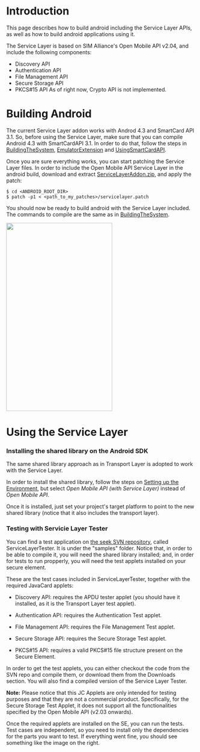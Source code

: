 # Introduction #

This page describes how to build android including the Service Layer APIs, as well as how to build android applications using it.

The Service Layer is based on SIM Alliance's Open Mobile API v2.04, and include the following components:
  * Discovery API
  * Authentication API
  * File Management API
  * Secure Storage API
  * PKCS#15 API
As of right now, Crypto API is not implemented.


# Building Android #

The current Service Layer addon works with Androd 4.3 and SmartCard API 3.1. So, before using the Service Layer, make sure that you can compile Android 4.3 with SmartCardAPI 3.1. In order to do that, follow the steps in [BuildingTheSystem](BuildingTheSystem), [EmulatorExtension](EmulatorExtension) and [UsingSmartCardAPI](UsingSmartCardAPI).

Once you are sure everything works, you can start patching the Service Layer files. In order to include the Open Mobile API Service Layer in the android build, download and extract [ServiceLayerAddon.zip](http://seek-for-android.googlecode.com/files/ServiceLayerAddon.zip), and apply the patch:
```
$ cd <ANDROID_ROOT_DIR>
$ patch -p1 < <path_to_my_patches>/servicelayer.patch
```

You should now be ready to build android with the Service Layer included. The commands to compile are the same as in [BuildingTheSystem](BuildingTheSystem).

<img  src="https://cloud.githubusercontent.com/assets/11645011/6866458/c3c251cc-d478-11e4-9702-5e584c77f690.png" width="282" height="500">

# Using the Service Layer #

### Installing the shared library on the Android SDK ###
The same shared library approach as in Transport Layer is adopted to work with the Service Layer.

In order to install the shared library, follow the steps on [Setting up the Environment](https://code.google.com/p/seek-for-android/wiki/UsingSmartCardAPI#Setting_up_the_Environment), but select _Open Mobile API (with Service Layer)_ instead of _Open Mobile API_.

Once it is installed, just set your project's target platform to point to the new shared library (notice that it also includes the transport layer).

### Testing with Servicie Layer Tester ###
You can find a test application on [the seek SVN repository](https://code.google.com/p/seek-for-android/source/checkout), called ServiceLayerTester. It is under the "samples" folder. Notice that, in order to be able to compile it, you will need the shared library installed; and, in order for tests to run propperly, you will need the test applets installed on your secure element.

These are the test cases included in ServiceLayerTester, together with the required JavaCard applets:

  * Discovery API: requires the APDU tester applet (you should have it installed, as it is the Transport Layer test applet).

  * Authentication API: requires the Authentication Test applet.

  * File Management API: requires the File Management Test applet.

  * Secure Storage API: requires the Secure Storage Test applet.

  * PKCS#15 API: requires a valid PKCS#15 file structure present on the Secure Element.

In order to get the test applets, you can either checkout the code from the SVN repo and compile them, or download them from the Downloads section. You will also find a compiled version of the Service Layer Tester.

**Note:** Please notice that this JC Applets are only intended for testing purposes and that they are not a commercial product. Specifically, for the Secure Storage Test Applet, it does not support all the functionalities specified by the Open Mobile API (v2.03 onwards).

Once the required applets are installed on the SE, you can run the tests. Test cases are independent, so you need to install only the dependencies for the parts you want to test. If everything went fine, you should see something like the image on the right.